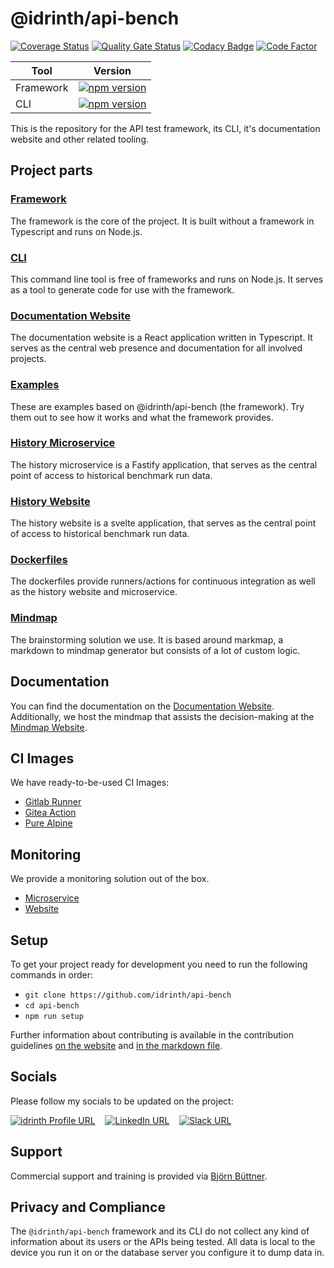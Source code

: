 # @idrinth/api-bench

[![Coverage Status](https://coveralls.io/repos/github/Idrinth/api-bench/badge.svg?branch=the-one)](https://coveralls.io/github/Idrinth/api-bench?branch=the-one)
[![Quality Gate Status](https://sonarcloud.io/api/project_badges/measure?project=Idrinth_api-bench&metric=alert_status)](https://sonarcloud.io/summary/new_code?id=Idrinth_api-bench)
[![Codacy Badge](https://app.codacy.com/project/badge/Grade/3171affc728048da8df4fe36b6d4771e)](https://app.codacy.com/gh/Idrinth/api-bench/dashboard?utm_source=gh&utm_medium=referral&utm_content=&utm_campaign=Badge_grade)
[![Code Factor](https://www.codefactor.io/repository/github/idrinth/api-bench/badge/the-one)](https://www.codefactor.io/repository/github/idrinth/api-bench/overview/the-one)

| Tool |Version|
|-|-|
|Framework|[![npm version](https://badge.fury.io/js/@idrinth%2Fapi-bench.svg)](https://badge.fury.io/js/@idrinth%2Fapi-bench)|
|CLI|[![npm version](https://badge.fury.io/js/@idrinth%2Fapi-bench-cli.svg)](https://badge.fury.io/js/@idrinth%2Fapi-bench)|

This is the repository for the API test framework, its CLI, it's
documentation website and other related tooling.

## Project parts

### [Framework](/framework/README.md)

The framework is the core of the project. It is built without a framework
in Typescript and runs on Node.js.

### [CLI](/cli/README.md)

This command line tool is free of frameworks and runs on Node.js. It
serves as a tool to generate code for use with the framework.

### [Documentation Website](/documentation-website/README.md)

The documentation website is a React application written in Typescript.
It serves as the central web presence and documentation for all
involved projects.

### [Examples](/examples)

These are examples based on @idrinth/api-bench (the framework). Try
them out to see how it works and what the framework provides.

### [History Microservice](/history-microservice/README.md)

The history microservice is a Fastify application, that serves as
the central point of access to historical benchmark run data.

### [History Website](/history-website/README.md)

The history website is a svelte application, that serves as
the central point of access to historical benchmark run data.

### [Dockerfiles](/containers)

The dockerfiles provide runners/actions for continuous integration as well
as the history website and microservice.

### [Mindmap](/mindmap/README.md)

The brainstorming solution we use. It is based around markmap, a markdown to
mindmap generator but consists of a lot of custom logic.

## Documentation

You can find the documentation on the
[Documentation Website](https://idrinth-api-ben.ch).
Additionally, we host the mindmap that assists the decision-making at the
[Mindmap Website](https://mindmap.idrinth-api-ben.ch).

## CI Images

We have ready-to-be-used CI Images:

- [Gitlab Runner](https://hub.docker.com/r/idrinth/api-bench-gitlab-runner)
- [Gitea Action](https://hub.docker.com/r/idrinth/api-bench-gitea-action)
- [Pure Alpine](https://hub.docker.com/r/idrinth/api-bench)

## Monitoring

We provide a monitoring solution out of the box.

- [Microservice](https://hub.docker.com/r/idrinth/api-bench-history-microservice)
- [Website](https://hub.docker.com/r/idrinth/api-bench-history-website)

## Setup

To get your project ready for development you need to run the following
commands in order:

- `git clone https://github.com/idrinth/api-bench`
- `cd api-bench`
- `npm run setup`

Further information about contributing is available in the contribution
guidelines [on the website](https://idrinth-api-ben.ch/contributing/) and
[in the markdown file](/CONTRIBUTING.md).

## Socials

Please follow my socials to be updated on the project:

[![idrinth Profile URL](https://img.shields.io/badge/npm-CB3837?style=for-the-badge&logo=npm&logoColor=white)](https://www.npmjs.com/~idrinth)&nbsp;&nbsp;&nbsp;&nbsp;[![LinkedIn URL](https://img.shields.io/badge/LinkedIn-0077B5?style=for-the-badge&logo=linkedin&logoColor=white)](https://www.linkedin.com/groups/9588634/)&nbsp;&nbsp;&nbsp;&nbsp;[![Slack URL](https://img.shields.io/badge/Slack-4A154B?style=for-the-badge&logo=slack&logoColor=white)](https://idrinth-api-bench.slack.com/join/shared_invite/zt-2f4zmw2sz-c3etHzCFq3LtZpkR15xXMA#/shared-invite/email)

## Support

Commercial support and training is provided via
[Björn Büttner](https://bjoern-buettner.me).

## Privacy and Compliance

The `@idrinth/api-bench` framework and its CLI do not collect any kind of
information about its users or the APIs being tested. All data is local to
the device you run it on or the database server you configure it to dump data
in.
